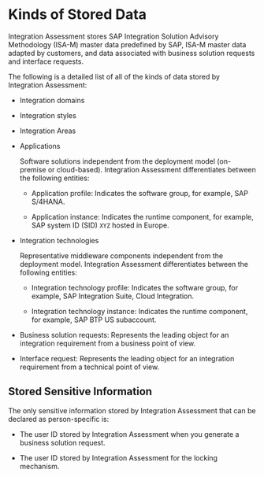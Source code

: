 <!-- loiocfb9ffbb3df24f7e9ff9d25280767e6a -->

# Kinds of Stored Data

Integration Assessment stores SAP Integration Solution Advisory Methodology \(ISA-M\) master data predefined by SAP, ISA-M master data adapted by customers, and data associated with business solution requests and interface requests.

The following is a detailed list of all of the kinds of data stored by Integration Assessment:

-   Integration domains

-   Integration styles

-   Integration Areas

-   Applications

    Software solutions independent from the deployment model \(on-premise or cloud-based\). Integration Assessment differentiates between the following entities:

    -   Application profile: Indicates the software group, for example, SAP S/4HANA.

    -   Application instance: Indicates the runtime component, for example, SAP system ID \(SID\) `XYZ` hosted in Europe.


-   Integration technologies

    Representative middleware components independent from the deployment model. Integration Assessment differentiates between the following entities:

    -   Integration technology profile: Indicates the software group, for example, SAP Integration Suite, Cloud Integration.

    -   Integration technology instance: Indicates the runtime component, for example, SAP BTP US subaccount.


-   Business solution requests: Represents the leading object for an integration requirement from a business point of view.

-   Interface request: Represents the leading object for an integration requirement from a technical point of view.




<a name="loiocfb9ffbb3df24f7e9ff9d25280767e6a__section_ijz_nsw_psb"/>

## Stored Sensitive Information

The only sensitive information stored by Integration Assessment that can be declared as person-specific is:

-   The user ID stored by Integration Assessment when you generate a business solution request.

-   The user ID stored by Integration Assessment for the locking mechanism.


